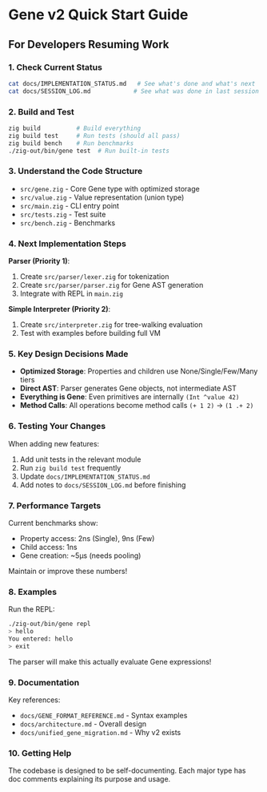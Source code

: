 # Gene v2 Quick Start Guide

## For Developers Resuming Work

### 1. Check Current Status
```bash
cat docs/IMPLEMENTATION_STATUS.md   # See what's done and what's next
cat docs/SESSION_LOG.md            # See what was done in last session
```

### 2. Build and Test
```bash
zig build          # Build everything
zig build test     # Run tests (should all pass)
zig build bench    # Run benchmarks
./zig-out/bin/gene test  # Run built-in tests
```

### 3. Understand the Code Structure
- `src/gene.zig` - Core Gene type with optimized storage
- `src/value.zig` - Value representation (union type)
- `src/main.zig` - CLI entry point
- `src/tests.zig` - Test suite
- `src/bench.zig` - Benchmarks

### 4. Next Implementation Steps

**Parser (Priority 1)**:
1. Create `src/parser/lexer.zig` for tokenization
2. Create `src/parser/parser.zig` for Gene AST generation
3. Integrate with REPL in `main.zig`

**Simple Interpreter (Priority 2)**:
1. Create `src/interpreter.zig` for tree-walking evaluation
2. Test with examples before building full VM

### 5. Key Design Decisions Made

- **Optimized Storage**: Properties and children use None/Single/Few/Many tiers
- **Direct AST**: Parser generates Gene objects, not intermediate AST
- **Everything is Gene**: Even primitives are internally `(Int ^value 42)`
- **Method Calls**: All operations become method calls `(+ 1 2)` → `(1 .+ 2)`

### 6. Testing Your Changes

When adding new features:
1. Add unit tests in the relevant module
2. Run `zig build test` frequently
3. Update `docs/IMPLEMENTATION_STATUS.md`
4. Add notes to `docs/SESSION_LOG.md` before finishing

### 7. Performance Targets

Current benchmarks show:
- Property access: 2ns (Single), 9ns (Few)
- Child access: 1ns
- Gene creation: ~5μs (needs pooling)

Maintain or improve these numbers!

### 8. Examples

Run the REPL:
```bash
./zig-out/bin/gene repl
> hello
You entered: hello
> exit
```

The parser will make this actually evaluate Gene expressions!

### 9. Documentation

Key references:
- `docs/GENE_FORMAT_REFERENCE.md` - Syntax examples
- `docs/architecture.md` - Overall design
- `docs/unified_gene_migration.md` - Why v2 exists

### 10. Getting Help

The codebase is designed to be self-documenting. Each major type has doc comments explaining its purpose and usage.